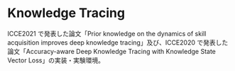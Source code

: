 # Knowledge Tracing

ICCE2021 で発表した論文「Prior knowledge on the dynamics of skill acquisition improves deep knowledge tracing」及び、ICCE2020 で発表した論文「Accuracy-aware Deep Knowledge Tracing with Knowledge State Vector Loss」の実装・実験環境。
